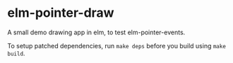 # elm-pointer-draw

A small demo drawing app in elm, to test elm-pointer-events.

To setup patched dependencies, run `make deps` before you build
using `make build`.
